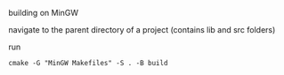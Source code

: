 building on MinGW

navigate to the parent directory of a project (contains lib and src folders)

run

`cmake -G "MinGW Makefiles" -S . -B build`